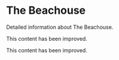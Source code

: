 # The Beachouse

Detailed information about The Beachouse.

This content has been improved.

This content has been improved.